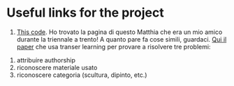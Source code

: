 # Useful links for the project

1. [This code](https://github.com/paintception/Deep-Transfer-Learning-for-Art-Classification-Problems). Ho trovato la pagina di questo Matthia che era un mio amico durante la triennale a trento! A quanto pare fa cose simili, guardaci. [Qui il paper](https://www.clips.uantwerpen.be/~walter/papers/2018/skdg18.pdf) che usa transer learning per provare a risolvere tre problemi:
1) attribuire authorship
2) riconoscere materiale usato
3) riconoscere categoria (scultura, dipinto, etc.)

